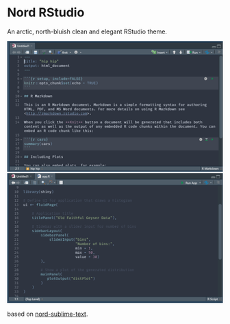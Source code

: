 # Nord RStudio

An arctic, north-bluish clean and elegant RStudio theme.

![rmarkdown doc](rmd.png)
![shiny app](shiny.png)

based on [nord-sublime-text](https://github.com/arcticicestudio/nord-sublime-text).

